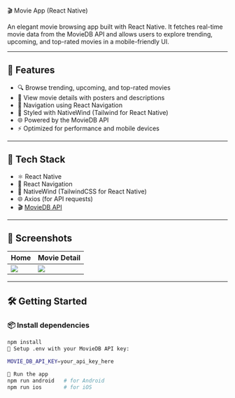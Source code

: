 🎬 Movie App (React Native)

An elegant movie browsing app built with React Native. It fetches real-time movie data from the MovieDB API and allows users to explore trending, upcoming, and top-rated movies in a mobile-friendly UI.

---

## 📱 Features

- 🔍 Browse trending, upcoming, and top-rated movies
- 🎥 View movie details with posters and descriptions
- 🧭 Navigation using React Navigation
- 💨 Styled with NativeWind (Tailwind for React Native)
- 🌐 Powered by the MovieDB API
- ⚡ Optimized for performance and mobile devices

---

## 🧰 Tech Stack

- ⚛️ React Native
- 🧭 React Navigation
- 💨 NativeWind (TailwindCSS for React Native)
- 🌐 Axios (for API requests)
- 🎬 [MovieDB API](https://www.themoviedb.org/documentation/api)

---

## 📸 Screenshots

| Home | Movie Detail |
|------|--------------|
| ![](https://your-link.com/home.png) | ![](https://your-link.com/detail.png) |

---

## 🛠️ Getting Started

### 📦 Install dependencies

```bash
npm install
🔑 Setup .env with your MovieDB API key:

MOVIE_DB_API_KEY=your_api_key_here

🚀 Run the app
npm run android   # for Android
npm run ios       # for iOS
